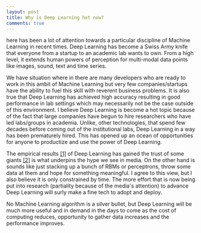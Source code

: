 ```yaml
---
layout: post
title: Why is Deep Learning hot now?
comments: true
---
```


here has been a lot of attention towards a particular discipline of Machine Learning in recent times. Deep Learning has become a Swiss Army knife that everyone from a startup to an academic lab wants to own. From a high level, it extends human powers of perception for multi-modal data points like images, sound, text and time series. 

We have situation where in there are many developers who are ready to work in this ambit of Machine Learning but very few companies/startups have the ability to fuel this skill with reverent business problems. It is also true that Deep Learning has achieved high accuracy resulting in good performance in lab settings which may necessarily not be the case outside of this environment. I believe  Deep Learning is become a hot topic because of the fact that large companies have begun to hire researchers who have led labs/groups in academia. Unlike, other technologies, that spend few decades before coming out of the institutional labs, Deep Learning in a way has been prematurely hired. This has opened up an ocean of opportunities for anyone to productize and use the power of Deep Learning.

The empirical results [[1]](http://deeplearning4j.org/accuracy.html) of Deep Learning has gained the trust of some giants [[2]](http://www.fastcompany.com/3026423/why-google-is-investing-in-deep-learning) is what underpins the hype we see in media. On the other hand is sounds like just stacking up a bunch of RBMs or perceptrons, throw some data at them and hope for something meaningful. I agree to this view, but I also believe it is only constrained by time. The more effort that is now being put into research (partiality because of the media's attention) to advance Deep Learning will surly make a fine tech to adopt and deploy. 

No Machine Learning algorithm is a silver bullet, but Deep Learning will be much more useful and in demand in the days to come as the cost of computing reduces, opportunity to gather data increases and the performance improves.
 

